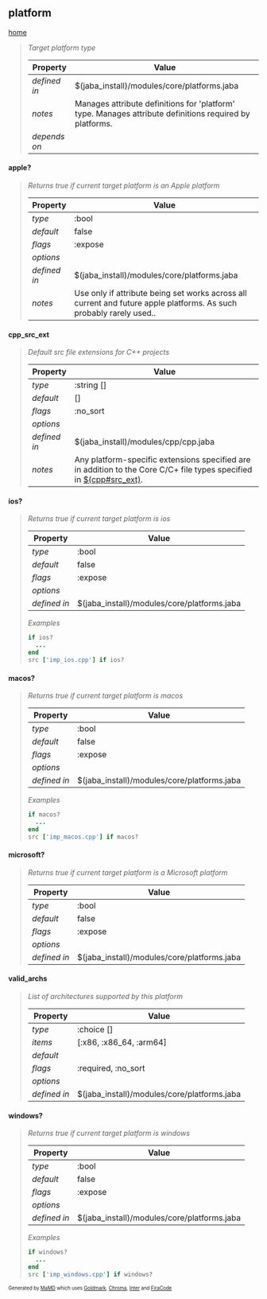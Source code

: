## platform
[home](index.html)
> 
> _Target platform type_
> 
> | Property | Value  |
> |-|-|
> | _defined in_ | $(jaba_install)/modules/core/platforms.jaba |
> | _notes_ | Manages attribute definitions for 'platform' type. Manages attribute definitions required by platforms.  |
> | _depends on_ |  |
> 

<a id="apple?"></a>
#### apple?
> _Returns true if current target platform is an Apple platform_
> 
> | Property | Value  |
> |-|-|
> | _type_ | :bool |
> | _default_ | false |
> | _flags_ | :expose |
> | _options_ |  |
> | _defined in_ | $(jaba_install)/modules/core/platforms.jaba |
> | _notes_ | Use only if attribute being set works across all current and future apple platforms. As such probably rarely used..  |
>
<a id="cpp_src_ext"></a>
#### cpp_src_ext
> _Default src file extensions for C++ projects_
> 
> | Property | Value  |
> |-|-|
> | _type_ | :string [] |
> | _default_ | [] |
> | _flags_ | :no_sort |
> | _options_ |  |
> | _defined in_ | $(jaba_install)/modules/cpp/cpp.jaba |
> | _notes_ | Any platform-specific extensions specified are in addition to the Core C/C+ file types specified in [$(cpp#src_ext)](#cpp-src_ext).  |
>
<a id="ios?"></a>
#### ios?
> _Returns true if current target platform is ios_
> 
> | Property | Value  |
> |-|-|
> | _type_ | :bool |
> | _default_ | false |
> | _flags_ | :expose |
> | _options_ |  |
> | _defined in_ | $(jaba_install)/modules/core/platforms.jaba |
>
> *Examples*
>```ruby
> if ios?
>   ...
> end
> src ['imp_ios.cpp'] if ios?
>```

<a id="macos?"></a>
#### macos?
> _Returns true if current target platform is macos_
> 
> | Property | Value  |
> |-|-|
> | _type_ | :bool |
> | _default_ | false |
> | _flags_ | :expose |
> | _options_ |  |
> | _defined in_ | $(jaba_install)/modules/core/platforms.jaba |
>
> *Examples*
>```ruby
> if macos?
>   ...
> end
> src ['imp_macos.cpp'] if macos?
>```

<a id="microsoft?"></a>
#### microsoft?
> _Returns true if current target platform is a Microsoft platform_
> 
> | Property | Value  |
> |-|-|
> | _type_ | :bool |
> | _default_ | false |
> | _flags_ | :expose |
> | _options_ |  |
> | _defined in_ | $(jaba_install)/modules/core/platforms.jaba |
>
<a id="valid_archs"></a>
#### valid_archs
> _List of architectures supported by this platform_
> 
> | Property | Value  |
> |-|-|
> | _type_ | :choice [] |
> | _items_ | [:x86, :x86_64, :arm64] |
> | _default_ |  |
> | _flags_ | :required, :no_sort |
> | _options_ |  |
> | _defined in_ | $(jaba_install)/modules/core/platforms.jaba |
>
<a id="windows?"></a>
#### windows?
> _Returns true if current target platform is windows_
> 
> | Property | Value  |
> |-|-|
> | _type_ | :bool |
> | _default_ | false |
> | _flags_ | :expose |
> | _options_ |  |
> | _defined in_ | $(jaba_install)/modules/core/platforms.jaba |
>
> *Examples*
>```ruby
> if windows?
>   ...
> end
> src ['imp_windows.cpp'] if windows?
>```

<sub><sup>Generated by <a href="https://github.com/ishani/MaMD">MaMD</a> which uses <a href="https://github.com/yuin/goldmark">Goldmark</a>, <a href="https://github.com/alecthomas/chroma">Chroma</a>, <a href="https://rsms.me/inter">Inter</a> and <a href="https://github.com/tonsky/FiraCode">FiraCode</a></sup></sub>
